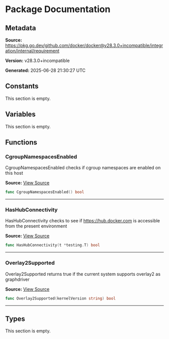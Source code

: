 # Package Documentation

## Metadata

**Source:** https://pkg.go.dev/github.com/docker/docker@v28.3.0+incompatible/integration/internal/requirement

**Version:** v28.3.0+incompatible

**Generated:** 2025-06-28 21:30:27 UTC

## Constants

This section is empty.

## Variables

This section is empty.

## Functions

### CgroupNamespacesEnabled

CgroupNamespacesEnabled checks if cgroup namespaces are enabled on this host

**Source:** [View Source](https://github.com/docker/docker/blob/v28.3.0/integration/internal/requirement/requirement_linux.go#L12)  

```go
func CgroupNamespacesEnabled() bool
```

---

### HasHubConnectivity

HasHubConnectivity checks to see if https://hub.docker.com is
accessible from the present environment

**Source:** [View Source](https://github.com/docker/docker/blob/v28.3.0/integration/internal/requirement/requirement.go#L12)  

```go
func HasHubConnectivity(t *testing.T) bool
```

---

### Overlay2Supported

Overlay2Supported returns true if the current system supports overlay2 as graphdriver

**Source:** [View Source](https://github.com/docker/docker/blob/v28.3.0/integration/internal/requirement/requirement_linux.go#L29)  

```go
func Overlay2Supported(kernelVersion string) bool
```

---

## Types

This section is empty.

